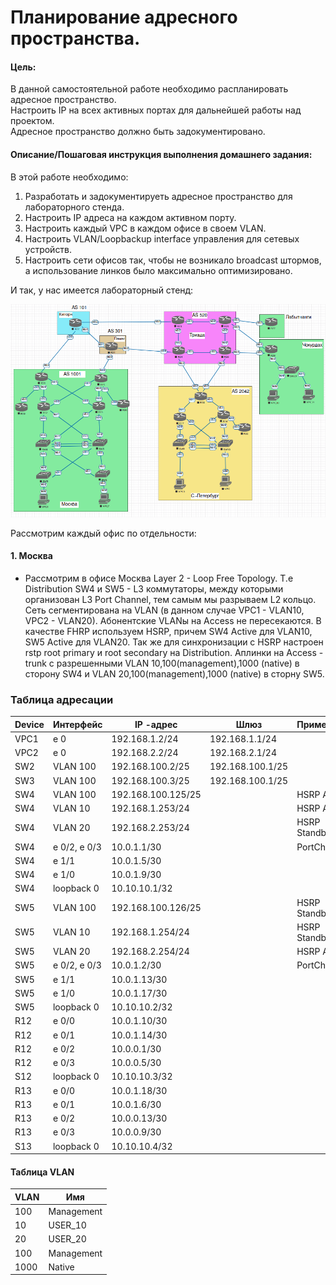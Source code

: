 # Планирование адресного пространства.

#### Цель:
В данной самостоятельной работе необходимо распланировать адресное пространство.<br>
Настроить IP на всех активных портах для дальнейшей работы над проектом.<br>
Адресное пространство должно быть задокументировано.<br>

#### Описание/Пошаговая инструкция выполнения домашнего задания:

В этой работе необходимо:

1) Разработать и задокументируеть адресное пространство для лабораторного стенда.
2) Настроить IP адреса на каждом активном порту.
3) Настроить каждый VPC в каждом офисе в своем VLAN.
4) Настроить VLAN/Loopbackup interface управления для сетевых устройств. 
5) Настроить сети офисов так, чтобы не возникало broadcast штормов, а использование линков было максимально оптимизировано.

И так, у нас имеется лабораторный стенд:

![](net.png)

Рассмотрим каждый офис по отдельности:

#### 1. Москва

* Рассмотрим в офисе Москва Layer 2 - Loop Free Topology. Т.е Distribution SW4 и SW5 - L3 коммутаторы, между которыми организован L3 Port Channel, тем самым мы разрываем L2 кольцо. Сеть сегментирована на VLAN (в данном случае VPC1 - VLAN10, VPC2 - VLAN20). Абонентские VLANы на Access не пересекаются. В качестве FHRP используем HSRP, причем SW4 Active для VLAN10, SW5 Active для VLAN20. Так же для синхронизации с HSRP настроен rstp root primary и root secondary на Distribution. Аплинки на Access - trunk с разрешенными VLAN 10,100(management),1000 (native) в сторону SW4 и VLAN 20,100(management),1000 (native) в сторну SW5.


### Таблица адресации

 
 
| Device      | Интерфейс    | IP  -адрес        |      Шлюз       | Примечание |
|-------------|--------------|-------------------|-----------------|------------|
| VPC1        | e 0          | 192.168.1.2/24    | 192.168.1.1/24  | |
| VPC2        | e 0          | 192.168.2.2/24    | 192.168.2.1/24  | |
| SW2         | VLAN 100     | 192.168.100.2/25  | 192.168.100.1/25| |
| SW3         | VLAN 100     | 192.168.100.3/25  | 192.168.100.1/25| |
| SW4         | VLAN 100     | 192.168.100.125/25|                 | HSRP Active |
| SW4         | VLAN 10      | 192.168.1.253/24  |                 | HSRP Active |
| SW4         | VLAN 20      | 192.168.2.253/24  |                 | HSRP Standby|
| SW4         | e 0/2, e 0/3 | 10.0.1.1/30       |                 | PortChannel |
| SW4         | e 1/1        | 10.0.1.5/30       |                 | |
| SW4         | e 1/0        | 10.0.1.9/30       |                 | |
| SW4         | loopback 0   | 10.10.10.1/32     |                 | |
| SW5         | VLAN 100     | 192.168.100.126/25|                 | HSRP Standby|
| SW5         | VLAN 10      | 192.168.1.254/24  |                 | HSRP Standby|
| SW5         | VLAN 20      | 192.168.2.254/24  |                 | HSRP Active |
| SW5         | e 0/2, e 0/3 | 10.0.1.2/30       |                 | PortChannel |
| SW5         | e 1/1        | 10.0.1.13/30      |                 | |
| SW5         | e 1/0        | 10.0.1.17/30      |                 | |
| SW5         | loopback 0   | 10.10.10.2/32     |                 | |
| R12         | e 0/0        | 10.0.1.10/30      |                 | |
| R12         | e 0/1        | 10.0.1.14/30      |                 | |
| R12         | e 0/2        | 10.0.0.1/30       |                 | |
| R12         | e 0/3        | 10.0.0.5/30       |                 | |
| S12         | loopback 0   | 10.10.10.3/32     |                 | |
| R13         | e 0/0        | 10.0.1.18/30      |                 | |
| R13         | e 0/1        | 10.0.1.6/30       |                 | |
| R13         | e 0/2        | 10.0.0.13/30      |                 | |
| R13         | e 0/3        | 10.0.0.9/30       |                 | |
| S13         | loopback 0   | 10.10.10.4/32     |                 | |




#### Таблица VLAN

| VLAN          |    Имя       |
|---------------|--------------|
| 100           | Management   | 
| 10            | USER_10      | 
| 20            | USER_20      | 
| 100           | Management   | 
| 1000          | Native       | 


   
